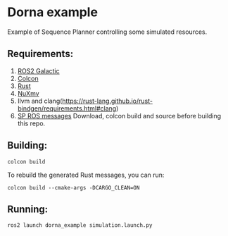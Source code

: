 Dorna example
====================

Example of Sequence Planner controlling some simulated resources.

Requirements:
-----------------
1. [ROS2 Galactic](https://docs.ros.org/en/foxy/Releases/Release-Galactic-Geochelone.html)
2. [Colcon](https://colcon.readthedocs.io/en/released/user/installation.html)
3. [Rust](https://rustup.rs/)
4. [NuXmv](https://nuxmv.fbk.eu)
5. llvm and clang(https://rust-lang.github.io/rust-bindgen/requirements.html#clang)
6. [SP ROS messages](https://github.com/sequenceplanner/sp-ros) Download, colcon build and source before building this repo.

Building:
-----------------
```
colcon build
```

To rebuild the generated Rust messages, you can run:
```
colcon build --cmake-args -DCARGO_CLEAN=ON
```

Running:
-----------------

```
ros2 launch dorna_example simulation.launch.py
```
